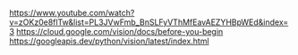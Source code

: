 https://www.youtube.com/watch?v=zOKz0e8flTw&list=PL3JVwFmb_BnSLFyVThMfEavAEZYHBpWEd&index=3
https://cloud.google.com/vision/docs/before-you-begin
https://googleapis.dev/python/vision/latest/index.html
